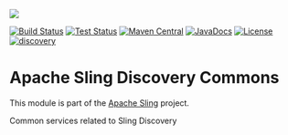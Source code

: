 [<img src="http://sling.apache.org/res/logos/sling.png"/>](http://sling.apache.org)

 [![Build Status](https://builds.apache.org/buildStatus/icon?job=sling-org-apache-sling-discovery-commons-1.8)](https://builds.apache.org/view/S-Z/view/Sling/job/sling-org-apache-sling-discovery-commons-1.8) [![Test Status](https://img.shields.io/jenkins/t/https/builds.apache.org/view/S-Z/view/Sling/job/sling-org-apache-sling-discovery-commons-1.8.svg)](https://builds.apache.org/view/S-Z/view/Sling/job/sling-org-apache-sling-discovery-commons-1.8/test_results_analyzer/) [![Maven Central](https://maven-badges.herokuapp.com/maven-central/org.apache.sling/org.apache.sling.discovery.commons/badge.svg)](http://search.maven.org/#search%7Cga%7C1%7Cg%3A%22org.apache.sling%22%20a%3A%22org.apache.sling.discovery.commons%22) [![JavaDocs](https://www.javadoc.io/badge/org.apache.sling/org.apache.sling.discovery.commons.svg)](https://www.javadoc.io/doc/org.apache.sling/org.apache.sling.discovery.commons) [![License](https://img.shields.io/badge/License-Apache%202.0-blue.svg)](https://www.apache.org/licenses/LICENSE-2.0) [![discovery](https://sling.apache.org/badges/group-discovery.svg)](https://github.com/apache/sling-aggregator/blob/master/docs/groups/discovery.md)

# Apache Sling Discovery Commons

This module is part of the [Apache Sling](https://sling.apache.org) project.

Common services related to Sling Discovery
